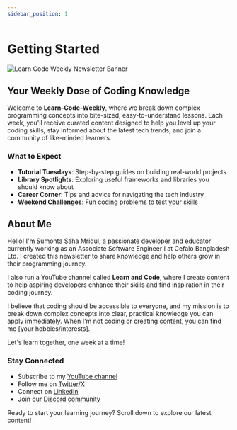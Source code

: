 ```yaml
---
sidebar_position: 1
---
```


# Getting Started

![Learn Code Weekly Newsletter Banner](/img/docusaurus-social-card.png)

## Your Weekly Dose of Coding Knowledge

Welcome to **Learn-Code-Weekly**, where we break down complex programming concepts into bite-sized, easy-to-understand lessons. Each week, you'll receive curated content designed to help you level up your coding skills, stay informed about the latest tech trends, and join a community of like-minded learners.

### What to Expect

- **Tutorial Tuesdays**: Step-by-step guides on building real-world projects
- **Library Spotlights**: Exploring useful frameworks and libraries you should know about
- **Career Corner**: Tips and advice for navigating the tech industry
- **Weekend Challenges**: Fun coding problems to test your skills

## About Me

Hello! I'm Sumonta Saha Mridul, a passionate developer and educator currently working as an Associate Software Engineer I at Cefalo Bangladesh Ltd. I created this newsletter to share knowledge and help others grow in their programming journey.

I also run a YouTube channel called **Learn and Code**, where I create content to help aspiring developers enhance their skills and find inspiration in their coding journey.

I believe that coding should be accessible to everyone, and my mission is to break down complex concepts into clear, practical knowledge you can apply immediately. When I'm not coding or creating content, you can find me [your hobbies/interests].

Let's learn together, one week at a time!

### Stay Connected

- Subscribe to my [YouTube channel](https://youtube.com/c/learnandcode)
- Follow me on [Twitter/X](https://twitter.com/yourusername)
- Connect on [LinkedIn](https://linkedin.com/in/yourprofile)
- Join our [Discord community](https://discord.gg/yourcommunity)

Ready to start your learning journey? Scroll down to explore our latest content!
